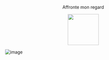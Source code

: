 <div id="header" align="center">
  <p>Affronte mon regard</p><img src="https://user-images.githubusercontent.com/65296828/205960875-73eacc87-3cb5-488d-834e-84ebf196bc22.png" width="100"/>
</div>


![image](https://user-images.githubusercontent.com/65296828/205928792-def9c802-9e87-4e80-af91-e3abbfe74eb3.png)
